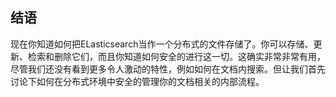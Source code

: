 ## 结语

现在你知道如何把ELasticsearch当作一个分布式的文件存储了。你可以存储、更新、检索和删除它们，而且你知道如何安全的进行这一切。这确实非常非常有用，尽管我们还没有看到更多令人激动的特性，例如如何在文档内搜索。但让我们首先讨论下如何在分布式环境中安全的管理你的文档相关的内部流程。

